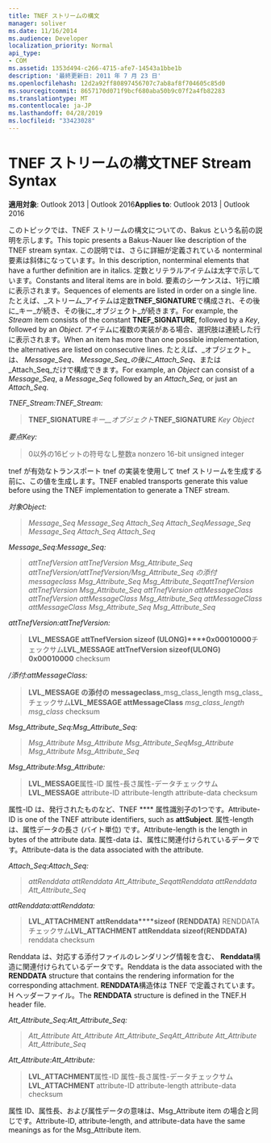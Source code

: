 ```yaml
---
title: TNEF ストリームの構文
manager: soliver
ms.date: 11/16/2014
ms.audience: Developer
localization_priority: Normal
api_type:
- COM
ms.assetid: 1353d494-c266-4715-afe7-14543a1bbe1b
description: '最終更新日: 2011 年 7 月 23 日'
ms.openlocfilehash: 12d2a92ff80897456707c7ab8af8f704605c85d0
ms.sourcegitcommit: 8657170d071f9bcf680aba50b9c07f2a4fb82283
ms.translationtype: MT
ms.contentlocale: ja-JP
ms.lasthandoff: 04/28/2019
ms.locfileid: "33423028"
---
```

# <a name="tnef-stream-syntax"></a><span data-ttu-id="21db3-103">TNEF ストリームの構文</span><span class="sxs-lookup"><span data-stu-id="21db3-103">TNEF Stream Syntax</span></span>

  
  
<span data-ttu-id="21db3-104">**適用対象**: Outlook 2013 | Outlook 2016</span><span class="sxs-lookup"><span data-stu-id="21db3-104">**Applies to**: Outlook 2013 | Outlook 2016</span></span> 
  
<span data-ttu-id="21db3-105">このトピックでは、TNEF ストリームの構文についての、Bakus という名前の説明を示します。</span><span class="sxs-lookup"><span data-stu-id="21db3-105">This topic presents a Bakus-Nauer like description of the TNEF stream syntax.</span></span> <span data-ttu-id="21db3-106">この説明では、さらに詳細が定義されている nonterminal 要素は斜体になっています。</span><span class="sxs-lookup"><span data-stu-id="21db3-106">In this description, nonterminal elements that have a further definition are in italics.</span></span> <span data-ttu-id="21db3-107">定数とリテラルアイテムは太字で示しています。</span><span class="sxs-lookup"><span data-stu-id="21db3-107">Constants and literal items are in bold.</span></span> <span data-ttu-id="21db3-108">要素のシーケンスは、1行に順に表示されます。</span><span class="sxs-lookup"><span data-stu-id="21db3-108">Sequences of elements are listed in order on a single line.</span></span> <span data-ttu-id="21db3-109">たとえば、_ストリーム_アイテムは定数**TNEF_SIGNATURE**で構成され、その後に_キー_が続き、その後に_オブジェクト_が続きます。</span><span class="sxs-lookup"><span data-stu-id="21db3-109">For example, the  _Stream_ item consists of the constant **TNEF_SIGNATURE**, followed by a  _Key_, followed by an  _Object_.</span></span> <span data-ttu-id="21db3-110">アイテムに複数の実装がある場合、選択肢は連続した行に表示されます。</span><span class="sxs-lookup"><span data-stu-id="21db3-110">When an item has more than one possible implementation, the alternatives are listed on consecutive lines.</span></span> <span data-ttu-id="21db3-111">たとえば、_オブジェクト_は、 _Message_Seq_、 _Message_Seq_の後に_Attach_Seq_、または_Attach_Seq_だけで構成できます。</span><span class="sxs-lookup"><span data-stu-id="21db3-111">For example, an  _Object_ can consist of a  _Message_Seq_, a  _Message_Seq_ followed by an  _Attach_Seq_, or just an  _Attach_Seq_.</span></span>
  
 <span data-ttu-id="21db3-112">_TNEF_Stream:_</span><span class="sxs-lookup"><span data-stu-id="21db3-112">_TNEF_Stream:_</span></span>
  
> <span data-ttu-id="21db3-113">**TNEF_SIGNATURE**_キー__オブジェクト_</span><span class="sxs-lookup"><span data-stu-id="21db3-113">**TNEF_SIGNATURE** _Key_ _Object_</span></span>
    
 <span data-ttu-id="21db3-114">_要点_</span><span class="sxs-lookup"><span data-stu-id="21db3-114">_Key:_</span></span>
  
> <span data-ttu-id="21db3-115">0以外の16ビットの符号なし整数</span><span class="sxs-lookup"><span data-stu-id="21db3-115">a nonzero 16-bit unsigned integer</span></span>
    
<span data-ttu-id="21db3-116">tnef が有効なトランスポート tnef の実装を使用して tnef ストリームを生成する前に、この値を生成します。</span><span class="sxs-lookup"><span data-stu-id="21db3-116">TNEF enabled transports generate this value before using the TNEF implementation to generate a TNEF stream.</span></span>
  
 <span data-ttu-id="21db3-117">_対象_</span><span class="sxs-lookup"><span data-stu-id="21db3-117">_Object:_</span></span>
  
>  <span data-ttu-id="21db3-118">_Message_Seq Message_Seq Attach_Seq Attach_Seq_</span><span class="sxs-lookup"><span data-stu-id="21db3-118">_Message_Seq Message_Seq Attach_Seq Attach_Seq_</span></span>
    
 <span data-ttu-id="21db3-119">_Message_Seq:_</span><span class="sxs-lookup"><span data-stu-id="21db3-119">_Message_Seq:_</span></span>
  
>  <span data-ttu-id="21db3-120">_attTnefVersion attTnefVersion Msg_Attribute_Seq attTnefVersion/attTnefVersion/Msg_Attribute_Seq の添付 messageclass Msg_Attribute_Seq Msg_Attribute_Seq_</span><span class="sxs-lookup"><span data-stu-id="21db3-120">_attTnefVersion attTnefVersion Msg_Attribute_Seq attTnefVersion attMessageClass attTnefVersion attMessageClass Msg_Attribute_Seq attMessageClass attMessageClass Msg_Attribute_Seq Msg_Attribute_Seq_</span></span>
    
 <span data-ttu-id="21db3-121">_attTnefVersion:_</span><span class="sxs-lookup"><span data-stu-id="21db3-121">_attTnefVersion:_</span></span>
  
> <span data-ttu-id="21db3-122">**LVL_MESSAGE attTnefVersion sizeof (ULONG)\*\*\*\*0x00010000**チェックサム</span><span class="sxs-lookup"><span data-stu-id="21db3-122">**LVL_MESSAGE attTnefVersion sizeof(ULONG)** **0x00010000** checksum</span></span> 
    
 <span data-ttu-id="21db3-123">_/添付:_</span><span class="sxs-lookup"><span data-stu-id="21db3-123">_attMessageClass:_</span></span>
  
> <span data-ttu-id="21db3-124">**LVL_MESSAGE の添付の messageclass**_msg_class_length msg_class_チェックサム</span><span class="sxs-lookup"><span data-stu-id="21db3-124">**LVL_MESSAGE attMessageClass** _msg_class_length msg_class_ checksum</span></span> 
    
 <span data-ttu-id="21db3-125">_Msg_Attribute_Seq:_</span><span class="sxs-lookup"><span data-stu-id="21db3-125">_Msg_Attribute_Seq:_</span></span>
  
>  <span data-ttu-id="21db3-126">_Msg_Attribute Msg_Attribute Msg_Attribute_Seq_</span><span class="sxs-lookup"><span data-stu-id="21db3-126">_Msg_Attribute Msg_Attribute Msg_Attribute_Seq_</span></span>
    
 <span data-ttu-id="21db3-127">_Msg_Attribute:_</span><span class="sxs-lookup"><span data-stu-id="21db3-127">_Msg_Attribute:_</span></span>
  
> <span data-ttu-id="21db3-128">**LVL_MESSAGE**属性-ID 属性-長さ属性-データチェックサム</span><span class="sxs-lookup"><span data-stu-id="21db3-128">**LVL_MESSAGE** attribute-ID attribute-length attribute-data checksum</span></span> 
    
<span data-ttu-id="21db3-129">属性-ID は、発行されたものなど、TNEF \*\*\*\* 属性識別子の1つです。</span><span class="sxs-lookup"><span data-stu-id="21db3-129">Attribute-ID is one of the TNEF attribute identifiers, such as **attSubject**.</span></span> <span data-ttu-id="21db3-130">属性-length は、属性データの長さ (バイト単位) です。</span><span class="sxs-lookup"><span data-stu-id="21db3-130">Attribute-length is the length in bytes of the attribute data.</span></span> <span data-ttu-id="21db3-131">属性-data は、属性に関連付けられているデータです。</span><span class="sxs-lookup"><span data-stu-id="21db3-131">Attribute-data is the data associated with the attribute.</span></span>
  
 <span data-ttu-id="21db3-132">_Attach_Seq:_</span><span class="sxs-lookup"><span data-stu-id="21db3-132">_Attach_Seq:_</span></span>
  
>  <span data-ttu-id="21db3-133">_attRenddata attRenddata Att_Attribute_Seq_</span><span class="sxs-lookup"><span data-stu-id="21db3-133">_attRenddata attRenddata Att_Attribute_Seq_</span></span>
    
 <span data-ttu-id="21db3-134">_attRenddata:_</span><span class="sxs-lookup"><span data-stu-id="21db3-134">_attRenddata:_</span></span>
  
> <span data-ttu-id="21db3-135">**LVL_ATTACHMENT attRenddata\*\*\*\*sizeof (RENDDATA)** RENDDATA チェックサム</span><span class="sxs-lookup"><span data-stu-id="21db3-135">**LVL_ATTACHMENT attRenddata** **sizeof(RENDDATA)** renddata checksum</span></span> 
    
<span data-ttu-id="21db3-136">Renddata は、対応する添付ファイルのレンダリング情報を含む、 **Renddata**構造に関連付けられているデータです。</span><span class="sxs-lookup"><span data-stu-id="21db3-136">Renddata is the data associated with the **RENDDATA** structure that contains the rendering information for the corresponding attachment.</span></span> <span data-ttu-id="21db3-137">**RENDDATA**構造体は TNEF で定義されています。H ヘッダーファイル。</span><span class="sxs-lookup"><span data-stu-id="21db3-137">The **RENDDATA** structure is defined in the TNEF.H header file.</span></span> 
  
 <span data-ttu-id="21db3-138">_Att_Attribute_Seq:_</span><span class="sxs-lookup"><span data-stu-id="21db3-138">_Att_Attribute_Seq:_</span></span>
  
>  <span data-ttu-id="21db3-139">_Att_Attribute Att_Attribute Att_Attribute_Seq_</span><span class="sxs-lookup"><span data-stu-id="21db3-139">_Att_Attribute Att_Attribute Att_Attribute_Seq_</span></span>
    
 <span data-ttu-id="21db3-140">_Att_Attribute:_</span><span class="sxs-lookup"><span data-stu-id="21db3-140">_Att_Attribute:_</span></span>
  
> <span data-ttu-id="21db3-141">**LVL_ATTACHMENT**属性-ID 属性-長さ属性-データチェックサム</span><span class="sxs-lookup"><span data-stu-id="21db3-141">**LVL_ATTACHMENT** attribute-ID attribute-length attribute-data checksum</span></span> 
    
<span data-ttu-id="21db3-142">属性 ID、属性長、および属性データの意味は、Msg_Attribute item の場合と同じです。</span><span class="sxs-lookup"><span data-stu-id="21db3-142">Attribute-ID, attribute-length, and attribute-data have the same meanings as for the Msg_Attribute item.</span></span>
  


